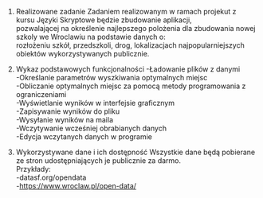1. Realizowane zadanie
    Zadaniem realizowanym w ramach projekut z kursu Języki Skryptowe będzie zbudowanie aplikacji,</br>
    pozwalającej na określenie najlepszego polożenia dla zbudowania nowej szkoly we Wroclawiu na podstawie
    danych o:</br> rozłożeniu szkół, przedszkoli, drog, lokalizacjach najpopularniejszych obiektów wykorzystywanych publicznie.</br>

2. Wykaz podstawowych funkcjonalności
    -Ładowanie plików z danymi</br>
    -Określanie parametrów wyszkiwania optymalnych miejsc</br>
    -Obliczanie optymalnych miejsc za pomocą metody programowania z ograniczeniami</br>
    -Wyświetlanie wyników w interfejsie graficznym</br>
    -Zapisywanie wyników do pliku</br>
    -Wysyłanie wyników na maila</br>
    -Wczytywanie wcześniej obrabianych danych</br>
    -Edycja wczytanych danych w programie</br>

3. Wykorzystywane dane i ich dostępność
    Wszystkie dane będą pobierane ze stron udostępniających je publicznie za darmo.</br>
    Przykłady:</br>
        -datasf.org/opendata</br>
        -https://www.wroclaw.pl/open-data/</br>
